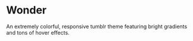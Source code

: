 # Wonder
An extremely colorful, responsive tumblr theme featuring bright gradients and tons of hover effects. 
